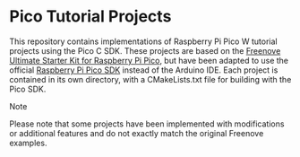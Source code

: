 # Pico Tutorial Projects

This repository contains implementations of Raspberry Pi Pico W tutorial projects using the Pico C SDK. These projects
are based on
the [Freenove Ultimate Starter Kit for Raspberry Pi Pico](https://github.com/Freenove/Freenove_Ultimate_Starter_Kit_for_Raspberry_Pi_Pico),
but have been adapted to use the official
[Raspberry Pi Pico SDK](https://github.com/raspberrypi/pico-sdk) instead of the Arduino IDE. Each project is contained
in its own directory, with a CMakeLists.txt file for building with the Pico SDK.

> [!NOTE]
> Please note that some projects have been implemented with modifications or additional features and do not exactly
> match the original Freenove examples.